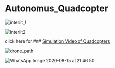 # Autonomus_Quadcopter

![interiit_!](https://user-images.githubusercontent.com/39412350/70888928-6cc60c80-2007-11ea-9d29-2551dd660f18.png)

![interiit2](https://user-images.githubusercontent.com/39412350/70888941-7485b100-2007-11ea-88a8-08d0904c5e26.png)

click here for ### [Simulation Video of Quadcopters](https://drive.google.com/file/d/1h5sfDl3AC7DenBBmikDMb5xMG9zpNXp8/view?usp=sharing)

![drone_path](https://user-images.githubusercontent.com/39412350/70888996-94b57000-2007-11ea-80b2-6c247ab3ddf8.png)

![WhatsApp Image 2020-08-15 at 21 46 50](https://user-images.githubusercontent.com/39412350/90316834-904ca880-df42-11ea-9d88-769c04ae0591.jpeg)
